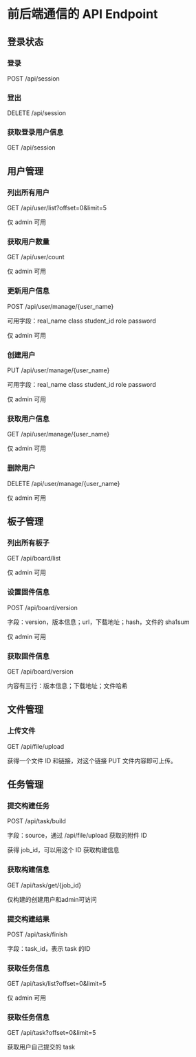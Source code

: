 # 前后端通信的 API Endpoint

## 登录状态

### 登录

POST /api/session

### 登出

DELETE /api/session

### 获取登录用户信息

GET /api/session

## 用户管理

### 列出所有用户

GET /api/user/list?offset=0&limit=5

仅 admin 可用

### 获取用户数量

GET /api/user/count

仅 admin 可用

### 更新用户信息

POST /api/user/manage/{user_name}

可用字段：real_name class student_id role password

仅 admin 可用

### 创建用户

PUT /api/user/manage/{user_name}

可用字段：real_name class student_id role password

仅 admin 可用

### 获取用户信息

GET /api/user/manage/{user_name}

仅 admin 可用

### 删除用户

DELETE /api/user/manage/{user_name}

仅 admin 可用

## 板子管理

### 列出所有板子

GET /api/board/list

仅 admin 可用

### 设置固件信息

POST /api/board/version

字段：version，版本信息；url，下载地址；hash，文件的 sha1sum

仅 admin 可用

### 获取固件信息

GET /api/board/version

内容有三行：版本信息；下载地址；文件哈希

## 文件管理

### 上传文件

GET /api/file/upload

获得一个文件 ID 和链接，对这个链接 PUT 文件内容即可上传。

## 任务管理

### 提交构建任务

POST /api/task/build

字段：source，通过 /api/file/upload 获取的附件 ID

获得 job_id，可以用这个 ID 获取构建信息

### 获取构建信息

GET /api/task/get/{job_id}

仅构建的创建用户和admin可访问

### 提交构建结果

POST /api/task/finish

字段：task_id，表示 task 的ID

### 获取任务信息

GET /api/task/list?offset=0&limit=5

仅 admin 可用

### 获取任务信息

GET /api/task?offset=0&limit=5

获取用户自己提交的 task